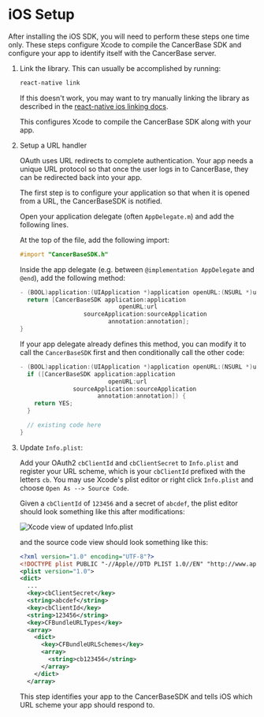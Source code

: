# iOS Setup

After installing the iOS SDK, you will need to perform these steps one time only.  These steps configure Xcode to compile the CancerBase SDK and configure your app to identify itself with the CancerBase server.

1. Link the library.  This can usually be accomplished by running:

    ```bash
    react-native link
    ```

    If this doesn't work, you may want to try manually linking the library as described in the [react-native ios linking docs](https://facebook.github.io/react-native/docs/linking-libraries-ios.html).

    This configures Xcode to compile the CancerBase SDK along with your app.

1. Setup a URL handler

    OAuth uses URL redirects to complete authentication.  Your app needs a unique URL protocol so that once the user logs in to CancerBase, they can be redirected back into your app.

    The first step is to configure your application so that when it is opened from a URL, the CancerBaseSDK is notified.

    Open your application delegate (often `AppDelegate.m`)  and add the following lines.

    At the top of the file, add the following import:

    ```objective-c
    #import "CancerBaseSDK.h"
    ```

    Inside the app delegate (e.g. between `@implementation AppDelegate` and `@end`), add the following method:

    ```objective-c
    - (BOOL)application:(UIApplication *)application openURL:(NSURL *)url sourceApplication:(NSString *)sourceApplication annotation:(id)annotation {
      return [CancerBaseSDK application:application
                                openURL:url
                      sourceApplication:sourceApplication
                             annotation:annotation];
    }
    ```

    If your app delegate already defines this method, you can modify it to call the `CancerBaseSDK` first and then conditionally call the other code:

    ```objective-c
    - (BOOL)application:(UIApplication *)application openURL:(NSURL *)url sourceApplication:(NSString *)sourceApplication annotation:(id)annotation {
      if ([CancerBaseSDK application:application
                             openURL:url
                   sourceApplication:sourceApplication
                          annotation:annotation]) {
        return YES;
      }

      // existing code here
    }
    ```

2. Update `Info.plist`:

    Add your OAuth2 `cbClientId` and `cbClientSecret` to `Info.plist` and register your URL scheme, which is your `cbClientId` prefixed with the letters `cb`.  You may use Xcode's plist editor or right click `Info.plist` and choose `Open As --> Source Code`.

    Given a `cbClientId` of `123456` and a secret of `abcdef`, the plist editor should look something like this after modifications:

    ![Xcode view of updated Info.plist](https://user-images.githubusercontent.com/143985/28490013-649fdfc6-6e85-11e7-8254-e4cb34456763.png)

    and the source code view should look something like this:

    ```xml
    <?xml version="1.0" encoding="UTF-8"?>
    <!DOCTYPE plist PUBLIC "-//Apple//DTD PLIST 1.0//EN" "http://www.apple.com/  DTDs/PropertyList-1.0.dtd">
    <plist version="1.0">
    <dict>
      ...
      <key>cbClientSecret</key>
      <string>abcdef</string>
      <key>cbClientId</key>
      <string>123456</string>
      <key>CFBundleURLTypes</key>
      <array>
        <dict>
          <key>CFBundleURLSchemes</key>
          <array>
            <string>cb123456</string>
          </array>
        </dict>
      </array>
    ```

    This step identifies your app to the CancerBaseSDK and tells iOS which URL scheme your app should respond to.

